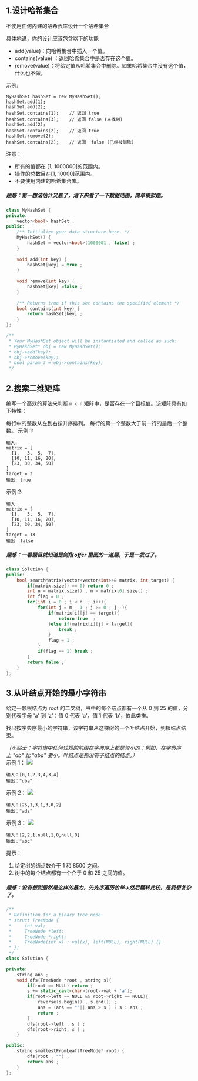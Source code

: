 ## 1.设计哈希集合
不使用任何内建的哈希表库设计一个哈希集合

具体地说，你的设计应该包含以下的功能

* add(value)：向哈希集合中插入一个值。
* contains(value) ：返回哈希集合中是否存在这个值。
* remove(value)：将给定值从哈希集合中删除。如果哈希集合中没有这个值，什么也不做。

示例:
```
MyHashSet hashSet = new MyHashSet();
hashSet.add(1);         
hashSet.add(2);         
hashSet.contains(1);    // 返回 true
hashSet.contains(3);    // 返回 false (未找到)
hashSet.add(2);          
hashSet.contains(2);    // 返回 true
hashSet.remove(2);          
hashSet.contains(2);    // 返回  false (已经被删除)
```
注意：

* 所有的值都在 [1, 1000000]的范围内。
* 操作的总数目在[1, 10000]范围内。
* 不要使用内建的哈希集合库。

##### 题感：第一想法估计又悬了，滑下来看了一下数据范围，简单模拟题。

```C++
class MyHashSet {
private: 
    vector<bool> hashSet ; 
public: 
    /** Initialize your data structure here. */
    MyHashSet() {
        hashSet = vector<bool>(1000001 , false) ; 
    }
    
    void add(int key) {
        hashSet[key] = true ; 
    }
    
    void remove(int key) {
        hashSet[key] =false ; 
    }
    
    /** Returns true if this set contains the specified element */
    bool contains(int key) {
        return hashSet[key] ; 
    }
};

/**
 * Your MyHashSet object will be instantiated and called as such:
 * MyHashSet* obj = new MyHashSet();
 * obj->add(key);
 * obj->remove(key);
 * bool param_3 = obj->contains(key);
 */
```

## 2.搜索二维矩阵
编写一个高效的算法来判断 `m x n` 矩阵中，是否存在一个目标值。该矩阵具有如下特性：

每行中的整数从左到右按升序排列。
每行的第一个整数大于前一行的最后一个整数。
示例 1:
```
输入:
matrix = [
  [1,   3,  5,  7],
  [10, 11, 16, 20],
  [23, 30, 34, 50]
]
target = 3
输出: true
```
示例 2:
```
输入:
matrix = [
  [1,   3,  5,  7],
  [10, 11, 16, 20],
  [23, 30, 34, 50]
]
target = 13
输出: false
```
##### 题感：一看题目就知道是剑指 offer 里面的一道题，于是一发过了。
```C++
class Solution {
public:
    bool searchMatrix(vector<vector<int>>& matrix, int target) {
        if(matrix.size() == 0) return 0 ; 
        int n = matrix.size() , m = matrix[0].size() ; 
        int flag = 0 ; 
        for(int i = 0 ; i < n  ; i++){
            for(int j = m - 1 ; j >= 0 ; j--){
                if(matrix[i][j] == target){
                    return true  ; 
                }else if(matrix[i][j] < target){
                    break ; 
                }
                flag = 1 ; 
            }
            if(flag == 1) break ; 
        }
        return false ; 
    }
};
```
## 3.从叶结点开始的最小字符串
给定一颗根结点为 root 的二叉树，书中的每个结点都有一个从 0 到 25 的值，分别代表字母 'a' 到 'z'：值 0 代表 'a'，值 1 代表 'b'，依此类推。

找出按字典序最小的字符串，该字符串从这棵树的一个叶结点开始，到根结点结束。

*（小贴士：字符串中任何较短的前缀在字典序上都是较小的：例如，在字典序上 "ab" 比 "aba" 要小。叶结点是指没有子结点的结点。）*  
示例 1：
![](https://assets.leetcode-cn.com/aliyun-lc-upload/uploads/2019/02/02/tree1.png)
```
输入：[0,1,2,3,4,3,4]
输出："dba"
```
示例 2：
![](https://assets.leetcode-cn.com/aliyun-lc-upload/uploads/2019/02/02/tree2.png)
```
输入：[25,1,3,1,3,0,2]
输出："adz"
```
示例 3：
![](https://assets.leetcode-cn.com/aliyun-lc-upload/uploads/2019/02/02/tree3.png)
```
输入：[2,2,1,null,1,0,null,0]
输出："abc"
```

提示：

1. 给定树的结点数介于 1 和 8500 之间。
2. 树中的每个结点都有一个介于 0 和 25 之间的值。

##### 题感：没有想到居然是这样的暴力，先先序遍历枚举->然后翻转比较，是我想复杂了。
```C++
/**
 * Definition for a binary tree node.
 * struct TreeNode {
 *     int val;
 *     TreeNode *left;
 *     TreeNode *right;
 *     TreeNode(int x) : val(x), left(NULL), right(NULL) {}
 * };
 */
class Solution {

private: 
    string ans ; 
    void dfs(TreeNode *root , string s){
        if(root == NULL) return ;
        s += static_cast<char>(root->val + 'a'); 
        if(root->left == NULL && root->right == NULL){
            reverse(s.begin() , s.end()) ; 
            ans = (ans == ""|| ans > s ) ? s : ans ; 
            return ; 
        }
        dfs(root->left , s ) ;
        dfs(root->right, s ) ; 
    }

public:
    string smallestFromLeaf(TreeNode* root) {
        dfs(root , "") ; 
        return ans ; 
    }
};
```
